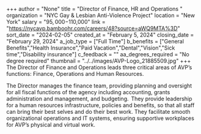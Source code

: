 +++
author = "None"
title = "Director of Finance, HR and Operations "
organization = "NYC Gay & Lesbian Anti-Violence Project"
location = "New York"
salary = "$95,000-$110,000"
link = "https://nycavp.bamboohr.com/careers/48?source=aWQ9MTA%3D"
sort_date = "2024-02-05"
created_at = "February 5, 2024"
closing_date = "February 29, 2024"
a_job_type = ["Full Time"]
b_benefits = ["General Benefits","Health Insurance","Paid Vacation","Dental","Vision","Sick time","Disability insurance"]
c_feedback = ""
aa_degrees_required = "No degree required"
thumbnail = "../../images/AVP-Logo_21885509.jpg"
+++
The Director of Finance and Operations leads three critical areas of AVP’s functions: Finance, Operations and Human Resources.  

   The Director manages the finance team, providing planning and oversight for all fiscal functions of the agency including accounting, grants administration and management, and budgeting.  
    They provide leadership for a human resources infrastructure, policies and benefits, so that all staff can bring their best selves and do their best work. 
    They facilitate smooth organizational operations and IT systems, ensuring supportive workplaces for AVP’s physical and virtual work. 